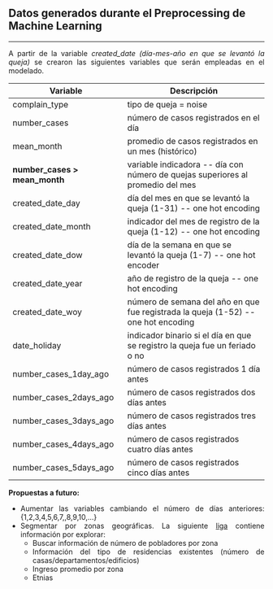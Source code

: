 
## Datos generados durante el Preprocessing de Machine Learning
***
<div align=justify>

A partir de la variable *created_date (día-mes-año en que se levantó la queja)* se crearon las siguientes variables que serán empleadas en el modelado.


| Variable      |  Descripción |
|---------------|---|
| complain_type | tipo de queja = noise  |
| number_cases  | número de casos registrados en el día  |
| mean_month    | promedio de casos registrados en un mes (histórico)  |
| **number_cases  >  mean_month**| variable indicadora -- día con número de quejas superiores al promedio del mes|
| created_date_day| día del mes en que se levantó la queja (1-31) -- one hot encoding|
| created_date_month | indicador del mes de registro de la queja (1-12) -- one hot encoding|
|created_date_dow| día de la semana en que se levantó la queja (1-7) -- one hot encoder|
| created_date_year| año de registro de la queja -- one hot encoding |
| created_date_woy| número de semana del año en que fue registrada la queja (1-52) -- one hot encoding|
| date_holiday | indicador binario si el día en que se registro la queja fue un feriado o no|
|number_cases_1day_ago| número de casos registrados 1 día antes|
|number_cases_2days_ago| número de casos registrados dos días antes|
|number_cases_3days_ago| número de casos registrados tres días antes|
|number_cases_4days_ago| número de casos registrados cuatro días antes|
|number_cases_5days_ago| número de casos registrados cinco días antes|




**Propuestas a futuro:**
+ Aumentar las variables cambiando el número de días anteriores: {1,2,3,4,5,6,7,,8,9,10,...}
+ Segmentar por zonas geográficas. La siguiente [liga](https://www.census.gov/en.html "censo usa") contiene información por explorar:
  + Buscar información de número de pobladores por zona
  + Información del tipo de residencias existentes (número de casas/departamentos/edificios)
  + Ingreso promedio por zona
  + Etnias

</div>

